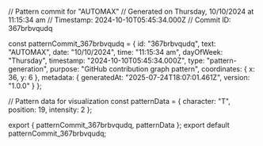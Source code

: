 // Pattern commit for "AUTOMAX"
// Generated on Thursday, 10/10/2024 at 11:15:34 am
// Timestamp: 2024-10-10T05:45:34.000Z
// Commit ID: 367brbvqudq

const patternCommit_367brbvqudq = {
  id: "367brbvqudq",
  text: "AUTOMAX",
  date: "10/10/2024",
  time: "11:15:34 am",
  dayOfWeek: "Thursday",
  timestamp: "2024-10-10T05:45:34.000Z",
  type: "pattern-generation",
  purpose: "GitHub contribution graph pattern",
  coordinates: {
    x: 36,
    y: 6
  },
  metadata: {
    generatedAt: "2025-07-24T18:07:01.461Z",
    version: "1.0.0"
  }
};

// Pattern data for visualization
const patternData = {
  character: "T",
  position: 19,
  intensity: 2
};

export { patternCommit_367brbvqudq, patternData };
export default patternCommit_367brbvqudq;
